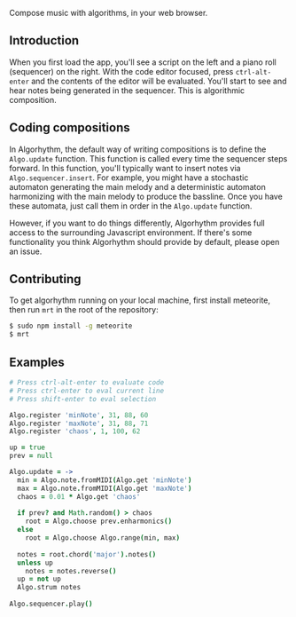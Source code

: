 Compose music with algorithms, in your web browser.

## Introduction

When you first load the app, you'll see a script on the left
and a piano roll (sequencer) on the right. With the code editor
focused, press `ctrl-alt-enter` and the contents of the editor
will be evaluated. You'll start to see and hear notes being
generated in the sequencer. This is algorithmic composition.

## Coding compositions

In Algorhythm, the default way of writing compositions is to
define the `Algo.update` function. This function is called
every time the sequencer steps forward. In this function,
you'll typically want to insert notes via `Algo.sequencer.insert`.
For example, you might have a stochastic automaton generating
the main melody and a deterministic automaton harmonizing with
the main melody to produce the bassline. Once you have these automata,
just call them in order in the `Algo.update` function.

However, if you want to do things differently, Algorhythm provides
full access to the surrounding Javascript environment. If there's
some functionality you think Algorhythm should provide by default,
please open an issue.

## Contributing

To get algorhythm running on your local machine, first install meteorite,
then run `mrt` in the root of the repository:

```bash
$ sudo npm install -g meteorite
$ mrt
```

## Examples

```coffee
# Press ctrl-alt-enter to evaluate code
# Press ctrl-enter to eval current line
# Press shift-enter to eval selection

Algo.register 'minNote', 31, 88, 60
Algo.register 'maxNote', 31, 88, 71
Algo.register 'chaos', 1, 100, 62

up = true
prev = null

Algo.update = ->
  min = Algo.note.fromMIDI(Algo.get 'minNote')
  max = Algo.note.fromMIDI(Algo.get 'maxNote')
  chaos = 0.01 * Algo.get 'chaos'
  
  if prev? and Math.random() > chaos
    root = Algo.choose prev.enharmonics()
  else
    root = Algo.choose Algo.range(min, max)
    
  notes = root.chord('major').notes()
  unless up
    notes = notes.reverse()
  up = not up
  Algo.strum notes
    
Algo.sequencer.play()
```
